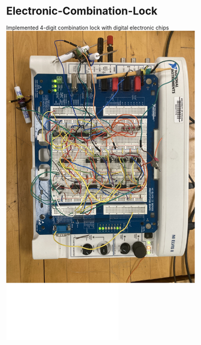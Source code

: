 # Electronic-Combination-Lock
Implemented 4-digit combination lock with digital electronic chips
![Screenshot](LockCircuit.jpg)
![Screenshot](Lock_1.pdf)
